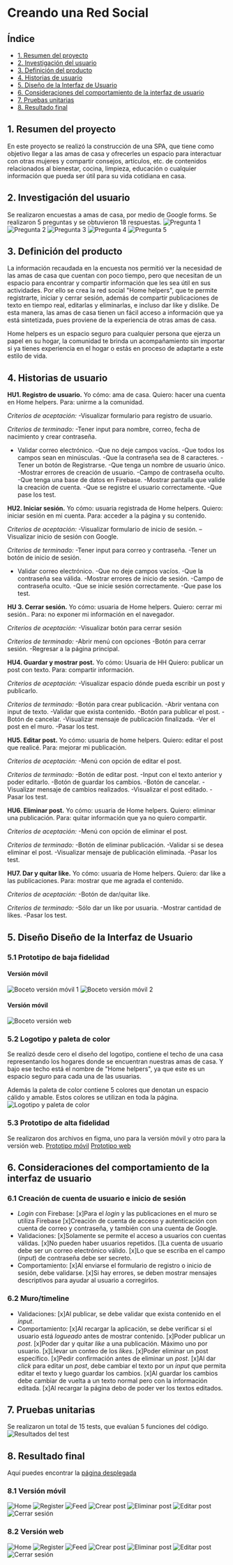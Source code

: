 # Creando una Red Social

## Índice

* [1. Resumen del proyecto](#1-resumen-del-proyecto)
* [2. Investigación del usuario](#2-investigación-del-usuario)
* [3. Definición del producto](#3-definición-del-producto)
* [4. Historias de usuario](#4-historias-de-usuario)
* [5. Diseño de la Interfaz de Usuario](#5-diseño-de-la-interfaz-de-usuario)
* [6. Consideraciones del comportamiento de la interfaz de usuario](#6-consideraciones-del-comportamiento-de-la-interfaz-de-usuario)
* [7. Pruebas unitarias](#8-pruebas-unitarias)
* [8. Resultado final](#8-resultado-final)


## 1. Resumen del proyecto

En este proyecto se realizó la construcción de una SPA, que tiene como objetivo llegar a las amas de casa y ofrecerles un espacio para interactuar con otras mujeres y compartir consejos, artículos, etc. de contenidos relacionados al bienestar, cocina, limpieza, educación o cualquier información que pueda ser útil para su vida cotidiana en casa. 

## 2. Investigación del usuario

Se realizaron encuestas a amas de casa, por medio de Google forms. Se realizaron 5 preguntas y se obtuvieron 18 respuestas. 
![Pregunta 1](img-readme/pregunta-1.png)
![Pregunta 2](img-readme/pregunta-2.png)
![Pregunta 3](img-readme/pregunta-3.png)
![Pregunta 4](img-readme/pregunta-4.png)
![Pregunta 5](img-readme/pregunta-5.png)

## 3. Definición del producto

La información recaudada en la encuesta nos permitió ver la necesidad de las amas de casa que cuentan con poco tiempo, pero que necesitan de un espacio para encontrar y compartir información que les sea útil en sus actividades. Por ello se crea la red social "Home helpers", que te permite registrarte, iniciar y cerrar sesión, además de compartir publicaciones de texto en tiempo real, editarlas y eliminarlas, e incluso dar like y dislike. De esta manera, las amas de casa tienen un fácil acceso a información que ya está sintetizada, pues proviene de la experiencia de otras amas de casa.

Home helpers es un espacio seguro para cualquier persona que ejerza un papel en su hogar, la comunidad te brinda un acompañamiento sin importar si ya tienes experiencia en el hogar o estás en proceso de adaptarte a este estilo de vida.

## 4. Historias de usuario

**HU1. Registro de usuario.**
Yo cómo: ama de casa.
Quiero: hacer una cuenta en Home helpers.
Para: unirme a la comunidad.

*Criterios de aceptación:*
-Visualizar formulario para registro de usuario.

*Criterios de terminado:*
-Tener input para nombre, correo, fecha de nacimiento y crear contraseña.
- Validar correo electrónico.
-Que no deje campos vacíos.
-Que todos los campos sean en minúsculas.
-Que la contraseña sea de 8 caracteres.
-Tener un botón de Registrarse.
-Que tenga un nombre de usuario único.
-Mostrar errores de creación de usuario.
-Campo de contraseña oculto.
-Que tenga una base de datos en Firebase.
-Mostrar pantalla que valide la creación de cuenta.
-Que se registre el usuario correctamente.
-Que pase los test.

**HU2. Iniciar sesión.**
Yo cómo: usuaria registrada de Home helpers.
Quiero: iniciar sesión en mi cuenta.
Para: acceder a la página y su contenido.

*Criterios de aceptación:*
-Visualizar formulario de inicio de sesión.
–Visualizar inicio de sesión con Google.

*Criterios de terminado:*
-Tener input para correo y contraseña.
-Tener un botón de inicio de sesión.
- Validar correo electrónico.
-Que no deje campos vacíos.
-Que la contraseña sea válida.
-Mostrar errores de inicio de sesión.
-Campo de contraseña oculto.
-Que se inicie sesión correctamente.
-Que pase los test.

**HU 3. Cerrar sesión.**
Yo cómo: usuaria de Home helpers.
Quiero: cerrar mi sesión..
Para: no exponer mi información en el navegador.

*Criterios de aceptación:*
-Visualizar botón para cerrar sesión

*Criterios de terminado:*
-Abrir menú con opciones
-Botón para cerrar sesión.
-Regresar a la página principal.

**HU4. Guardar y mostrar post.**
Yo cómo: Usuaria de HH
Quiero: publicar un post con texto.
Para: compartir información.

*Criterios de aceptación:*
-Visualizar espacio dónde pueda escribir un post y publicarlo.

*Criterios de terminado:*
-Botón para crear publicación.
-Abrir ventana con input de texto.
-Validar que exista contenido.
-Botón para publicar el post.
-Botón de cancelar.
-Visualizar mensaje de publicación finalizada.
-Ver el post en el muro.
-Pasar los test.

**HU5. Editar post.**
Yo cómo: usuaria de home helpers.
Quiero: editar el post que realicé.
Para: mejorar mi publicación.

*Criterios de aceptación:*
-Menú con opción de editar el post.

*Criterios de terminado:*
-Botón de editar post.
-Input con el texto anterior y poder editarlo.
-Botón de guardar los cambios.
-Botón de cancelar.
-Visualizar mensaje de cambios realizados.
-Visualizar el post editado.
-Pasar los test.

**HU6. Eliminar post.**
Yo cómo: usuaria de Home helpers.
Quiero: eliminar una publicación.
Para: quitar información que ya no quiero compartir.

*Criterios de aceptación:*
-Menú con opción de eliminar el post.

*Criterios de terminado:*
-Botón de eliminar publicación.
-Validar si se desea eliminar el post.
-Visualizar mensaje de publicación eliminada.
-Pasar los test.

**HU7. Dar y quitar like.**
Yo cómo: usuaria de Home helpers.
Quiero: dar like a las publicaciones.
Para: mostrar que me agrada el contenido.

*Criterios de aceptación:*
-Botón de dar/quitar like.

*Criterios de terminado:*
-Sólo dar un like por usuaria.
-Mostrar cantidad de likes.
-Pasar los test.

## 5. Diseño Diseño de la Interfaz de Usuario

### 5.1 Prototipo de baja fidelidad

#### Versión móvil

![Boceto versión móvil 1](img-readme/movil-boceto-1.jpg)
![Boceto versión móvil 2](img-readme/movil-boceto-2.jpg)

#### Versión móvil

![Boceto versión web](img-readme/web-boceto.jpg)

### 5.2 Logotipo y paleta de color

Se realizó desde cero el diseño del logotipo, contiene el techo de una casa representando los hogares donde se encuentran nuestras amas de casa. Y bajo ese techo está el nombre de "Home helpers", ya que este es un espacio seguro para cada una de las usuarias. 

Además la paleta de color contiene 5 colores que denotan un espacio cálido y amable. Estos colores se utilizan en toda la página. 
![Logotipo y paleta de color](img-readme/logo-y-colores.png)

### 5.3 Prototipo de alta fidelidad

Se realizaron dos archivos en figma, uno para la versión móvil y otro para la versión web.
[Prototipo móvil](https://www.figma.com/proto/qi2Lr1lWLbV151LkK4pVRA/Social-network?node-id=1-4&scaling=scale-down&page-id=0%3A1&starting-point-node-id=1%3A4)
[Prototipo web](https://www.figma.com/proto/IbQmNesQoSyvpGqBE2KWZK/Home-helpers-DESKTOP?node-id=1-2&scaling=min-zoom&page-id=0%3A1&starting-point-node-id=1%3A2)

## 6. Consideraciones del comportamiento de la interfaz de usuario

### 6.1 Creación de cuenta de usuario e inicio de sesión

* _Login_ con Firebase:
  [x]Para el _login_ y las publicaciones en el muro se utiliza Firebase
  [x]Creación de cuenta de acceso y autenticación con cuenta de correo y
    contraseña, y también con una cuenta de Google.
* Validaciones:
  [x]Solamente se permite el acceso a usuarios con cuentas válidas.
  [x]No pueden haber usuarios repetidos.
  []La cuenta de usuario debe ser un correo electrónico válido.
  [x]Lo que se escriba en el campo (_input_) de contraseña debe ser secreto.
* Comportamiento:
  [x]Al enviarse el formulario de registro o inicio de sesión, debe validarse.
  [x]Si hay errores, se deben mostrar mensajes descriptivos para ayudar al
  usuario a corregirlos.

### 6.2 Muro/timeline

* Validaciones:
 [x]Al publicar, se debe validar que exista contenido en el _input_.
* Comportamiento:
 [x]Al recargar la aplicación, se debe verificar si el usuario está _logueado_
    antes de mostrar contenido.
 [x]Poder publicar un _post_.
 [x]Poder dar y quitar _like_ a una publicación. Máximo uno por usuario.
 [x]Llevar un conteo de los _likes_.
 [x]Poder eliminar un post específico.
 [x]Pedir confirmación antes de eliminar un _post_.
 [x]Al dar _click_ para editar un _post_, debe cambiar el texto por un _input_
    que permita editar el texto y luego guardar los cambios.
 [x]Al guardar los cambios debe cambiar de vuelta a un texto normal pero con la
    información editada.
 [x]Al recargar la página debo de poder ver los textos editados.


## 7. Pruebas unitarias

Se realizaron un total de 15 tests, que evalúan 5 funciones del código. 
![Resultados del test](img-readme/test.PNG)

## 8. Resultado final

Aquí puedes encontrar la [página desplegada](https://64246c325a8e9800b803f21f--elegant-maamoul-076eff.netlify.app/)

### 8.1 Versión móvil

![Home](img-readme/movil-home.png)
![Register](img-readme/movil-register.png)
![Feed](img-readme/movil-feed.png)
![Crear post](img-readme/movil-create-post.png)
![Eliminar post](img-readme/movil-eliminar-post.png)
![Editar post](img-readme/movil-editar-post.png)
![Cerrar sesión](img-readme/movil-cerrar-sesi%C3%B3n.png)

### 8.2 Versión web

![Home](img-readme/web-home.png)
![Register](img-readme/web-register.png)
![Feed](img-readme/web-feed.png)
![Crear post](img-readme/web-create-post.png)
![Eliminar post](img-readme/web-eliminar-post.png)
![Editar post](img-readme/web-editar-post.png)
![Cerrar sesión](img-readme/web-logout.png)

